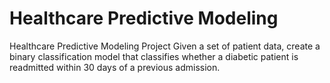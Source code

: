 # Healthcare Predictive Modeling

Healthcare Predictive Modeling Project
Given a set of patient data, create a binary classification model that classifies whether a diabetic patient is readmitted within 30 days of a previous admission.
